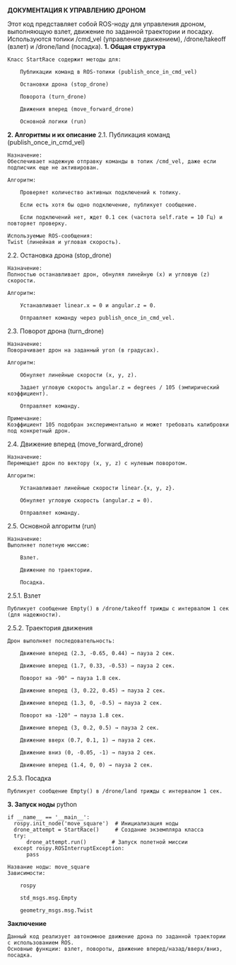 **ДОКУМЕНТАЦИЯ К УПРАВЛЕНИЮ ДРОНОМ**

Этот код представляет собой ROS-ноду для управления дроном, выполняющую взлет, движение по заданной траектории и посадку.
Используются топики /cmd_vel (управление движением), /drone/takeoff (взлет) и /drone/land (посадка).
**1. Общая структура**

    Класс StartRace содержит методы для:
    
        Публикации команд в ROS-топики (publish_once_in_cmd_vel)
    
        Остановки дрона (stop_drone)
    
        Поворота (turn_drone)
    
        Движения вперед (move_forward_drone)
    
        Основной логики (run)

**2. Алгоритмы и их описание**
2.1. Публикация команд (publish_once_in_cmd_vel)

    Назначение:
    Обеспечивает надежную отправку команды в топик /cmd_vel, даже если подписчик еще не активирован.
    
    Алгоритм:
    
        Проверяет количество активных подключений к топику.
    
        Если есть хотя бы одно подключение, публикует сообщение.
    
        Если подключений нет, ждет 0.1 сек (частота self.rate = 10 Гц) и повторяет проверку.
    
    Используемые ROS-сообщения:
    Twist (линейная и угловая скорость).
2.2. Остановка дрона (stop_drone)

    Назначение:
    Полностью останавливает дрон, обнуляя линейную (x) и угловую (z) скорости.
    
    Алгоритм:
    
        Устанавливает linear.x = 0 и angular.z = 0.
    
        Отправляет команду через publish_once_in_cmd_vel.

2.3. Поворот дрона (turn_drone)

    Назначение:
    Поворачивает дрон на заданный угол (в градусах).
    
    Алгоритм:
    
        Обнуляет линейные скорости (x, y, z).
    
        Задает угловую скорость angular.z = degrees / 105 (эмпирический коэффициент).
    
        Отправляет команду.
    
    Примечание:
    Коэффициент 105 подобран экспериментально и может требовать калибровки под конкретный дрон.
2.4. Движение вперед (move_forward_drone)

    Назначение:
    Перемещает дрон по вектору (x, y, z) с нулевым поворотом.
    
    Алгоритм:
    
        Устанавливает линейные скорости linear.{x, y, z}.
    
        Обнуляет угловую скорость (angular.z = 0).
    
        Отправляет команду.

2.5. Основной алгоритм (run)

    Назначение:
    Выполняет полетную миссию:
    
        Взлет.
    
        Движение по траектории.
    
        Посадка.
    
2.5.1. Взлет

    Публикует сообщение Empty() в /drone/takeoff трижды с интервалом 1 сек (для надежности).

2.5.2. Траектория движения

    Дрон выполняет последовательность:
    
        Движение вперед (2.3, -0.65, 0.44) → пауза 2 сек.
    
        Движение вперед (1.7, 0.33, -0.53) → пауза 2 сек.
    
        Поворот на -90° → пауза 1.8 сек.
    
        Движение вперед (3, 0.22, 0.45) → пауза 2 сек.
    
        Движение вперед (1.3, 0, -0.5) → пауза 2 сек.
    
        Поворот на -120° → пауза 1.8 сек.
    
        Движение вперед (3, 0.2, 0.5) → пауза 2 сек.
    
        Движение вверх (0.7, 0.1, 1) → пауза 2 сек.
    
        Движение вниз (0, -0.05, -1) → пауза 2 сек.
    
        Движение вперед (1.4, 0, 0) → пауза 2 сек.

2.5.3. Посадка

    Публикует сообщение Empty() в /drone/land трижды с интервалом 1 сек.
**3. Запуск ноды**
    python
    
    if __name__ == '__main__':
      rospy.init_node('move_square')  # Инициализация ноды
      drone_attempt = StartRace()     # Создание экземпляра класса
      try:
          drone_attempt.run()        # Запуск полетной миссии
      except rospy.ROSInterruptException:
          pass
    
    Название ноды: move_square
    Зависимости:
    
        rospy
    
        std_msgs.msg.Empty
    
        geometry_msgs.msg.Twist
**Заключение**

    Данный код реализует автономное движение дрона по заданной траектории с использованием ROS.
    Основные функции: взлет, повороты, движение вперед/назад/вверх/вниз, посадка.
